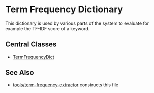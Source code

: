 # Term Frequency Dictionary

This dictionary is used by various parts of the system to evaluate for example 
the TF-IDF score of a keyword.

## Central Classes

* [TermFrequencyDict](java/nu/marginalia/term_frequency_dict/TermFrequencyDict.java)

## See Also

* [tools/term-frequency-extractor](../../tools/term-frequency-extractor) constructs this file